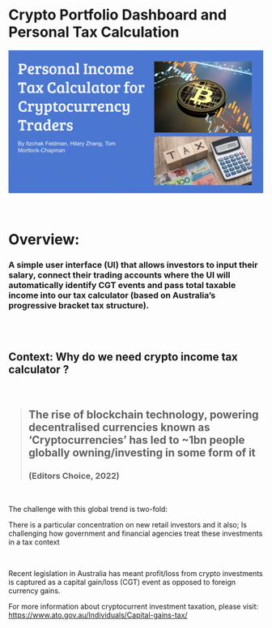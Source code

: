 # Crypto Portfolio Dashboard and Personal Tax Calculation


![](./Resources/README_cover_image.png)


<br>

# Overview: 

### A simple user interface (UI) that allows investors to input their salary, connect their trading accounts where the UI will automatically identify CGT events and pass total taxable income into our tax calculator (based on Australia’s progressive bracket tax structure).

<br>

<br>

## Context: Why do we need crypto income tax calculator ? 

<br>

>## The rise of blockchain technology, powering decentralised currencies known as ‘Cryptocurrencies’ has led to ~1bn people globally owning/investing in some form of it
>### (Editors Choice, 2022)

<br>


The challenge with this global trend is two-fold:

There is a particular concentration on new retail investors and it also;
Is challenging how government and financial agencies treat these investments in a tax context

<br>

Recent legislation in Australia has meant profit/loss from crypto investments is captured as a capital gain/loss (CGT) event as opposed to foreign currency gains.

For more information about cryptocurrent investment taxation, please visit: https://www.ato.gov.au/Individuals/Capital-gains-tax/





